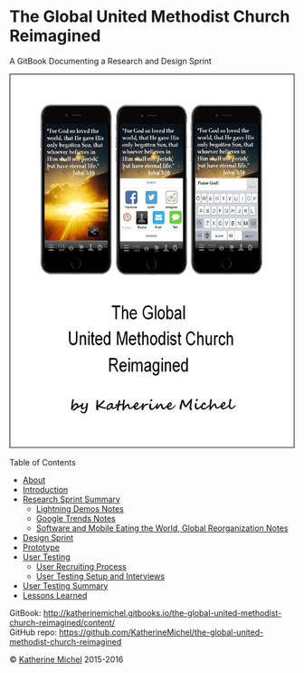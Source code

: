 # The Global United Methodist Church Reimagined

A GitBook Documenting a Research and Design Sprint

![](cover.jpg)

Table of Contents
* [About](README.md)
* [Introduction](introduction.md)
* [Research Sprint Summary](research-sprint/research-sprint-summary.md)
   * [Lightning Demos Notes](research-sprint/lightning-demos-notes.md)
   * [Google Trends Notes](research-sprint/google-trends-notes.md)
   * [Software and Mobile Eating the World, Global Reorganization Notes](research-sprint/software-and-mobile-eating-the-world,-global-reorganization-notes.md)
* [Design Sprint](design-sprint/design-sprint.md)
* [Prototype](prototype/prototype.md)
* [User Testing](user-testing/user-testing.md)
   * [User Recruiting Process](user-testing/user-recruiting-process.md)
   * [User Testing Setup and Interviews](user-testing/user-testing-setup-and-interviews.md)
* [User Testing Summary](user-testing/user-testing-summary.md)
* [Lessons Learned](lessons-learned.md)
 
GitBook: http://katherinemichel.gitbooks.io/the-global-united-methodist-church-reimagined/content/
<br> 
GitHub repo: https://github.com/KatherineMichel/the-global-united-methodist-church-reimagined

© [Katherine Michel](https://twitter.com/katimichel) 2015-2016

